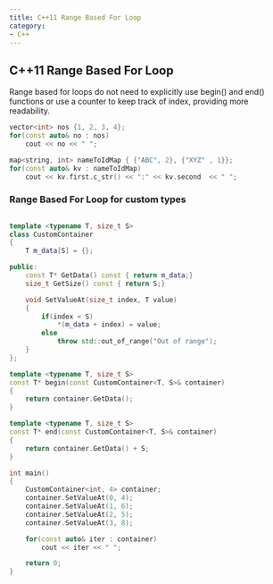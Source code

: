 ```yaml
---
title: C++11 Range Based For Loop
category:
- C++
---
```


## C++11 Range Based For Loop

Range based for loops do not need to explicitly use begin() and end() functions or use a counter to keep track of index, providing more readability.

```cpp
vector<int> nos {1, 2, 3, 4};    
for(const auto& no : nos)
    cout << no << " ";

map<string, int> nameToIdMap { {"ABC", 2}, {"XYZ" , 1}};
for(const auto& kv : nameToIdMap)
    cout << kv.first.c_str() << ":" << kv.second  << " ";
```

###  Range Based For Loop for custom types

```cpp

template <typename T, size_t S>
class CustomContainer
{
    T m_data[S] = {};

public:
    const T* GetData() const { return m_data;}
    size_t GetSize() const { return S;} 

    void SetValueAt(size_t index, T value)
    {
        if(index < S)
            *(m_data + index) = value;
        else
            throw std::out_of_range("Out of range"); 
    }
};

template <typename T, size_t S>
const T* begin(const CustomContainer<T, S>& container)
{
    return container.GetData();
}

template <typename T, size_t S>
const T* end(const CustomContainer<T, S>& container)
{
    return container.GetData() + S;
}

int main()
{
    CustomContainer<int, 4> container;
    container.SetValueAt(0, 4);
    container.SetValueAt(1, 6);
    container.SetValueAt(2, 5);
    container.SetValueAt(3, 8);

    for(const auto& iter : container)
        cout << iter << " ";

    return 0;
}

```
